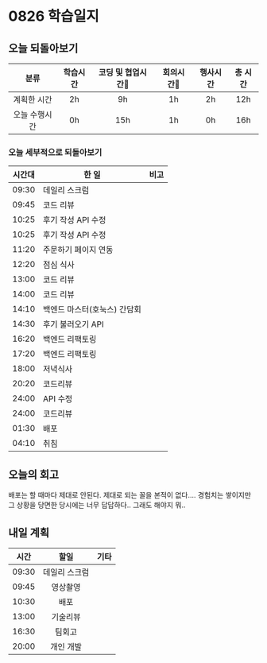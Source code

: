 # 0826 학습일지

## 오늘 되돌아보기

|     분류      | 학습시간 | 코딩 및 협업시간 | 회의시간 | 행사시간 | 총 시간 |
| :-----------: | :------: | :--------------: | :------: | :------: | :-----: |
|  계획한 시간  |    2h    |        9h        |    1h    |   2h    |   12h   |
| 오늘 수행시간 |    0h    |       15h        |    1h    |    0h    |   16h   |

### 오늘 세부적으로 되돌아보기

| 시간대 | 한 일                       | 비고                                         |
| ------ | ------------------------ | -------------------------------------------------- |
| 09:30  | 데일리 스크럼               |                                |
| 09:45  | 코드 리뷰               |                                |
| 10:25  | 후기 작성 API 수정               |                                |
| 10:25  | 후기 작성 API 수정               |                                |
| 11:20  | 주문하기 페이지 연동               |                                |
| 12:20  | 점심 식사               |                                |
| 13:00  | 코드 리뷰               |                                |
| 14:00  | 코드 리뷰               |                                |
| 14:10  | 백엔드 마스터(호눅스) 간담회               |                                |
| 14:30  | 후기 불러오기 API               |                                |
| 16:20  | 백엔드 리팩토링               |                                |
| 17:20  | 백엔드 리팩토링               |                                |
| 18:00  | 저녁식사               |                                |
| 20:20  | 코드리뷰               |                                |
| 24:00  | API 수정               |                                |
| 24:00  | 코드리뷰               |                                |
| 01:30  | 배포               |                                |
| 04:10  | 취침               |                                |


## 오늘의 회고

배포는 할 때마다 제대로 안된다. 제대로 되는 꼴을 본적이 없다.... 경험치는 쌓이지만 그 상황을 당면한 당시에는 너무 답답하다.. 그래도 해야지 뭐..

## 내일 계획

| 시간  |      할일         | 기타 |
| :---: | :-------------: | :--- |
| 09:30 | 데일리 스크럼     |      |
| 09:45 | 영상촬영   |      |
| 10:30 | 배포     |      |
| 13:00 | 기술리뷰    |      |
| 16:30 | 팀회고        |      |
| 20:00 | 개인 개발        |      |
